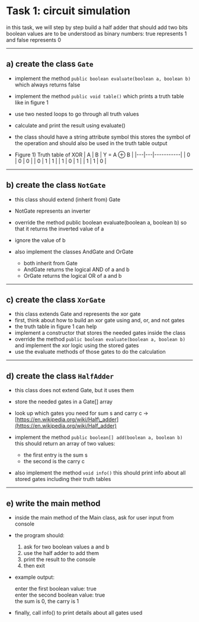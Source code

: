 # Task 1: circuit simulation

in this task, we will step by step build a half adder that should add two bits
boolean values are to be understood as binary numbers:
true represents 1 and false represents 0

---

## a) create the class `Gate`

* implement the method
  `public boolean evaluate(boolean a, boolean b)`
  which always returns false
* implement the method
  `public void table()`
  which prints a truth table like in figure 1
* use two nested loops to go through all truth values
* calculate and print the result using evaluate()
* the class should have a string attribute symbol
  this stores the symbol of the operation
  and should also be used in the truth table output
  
* Figure 1) Truth table of XOR
  | A | B | Y = A ⊕ B |
  |---|---|-----------|
  | 0 | 0 |     0     |
  | 0 | 1 |     1     |
  | 1 | 0 |     1     |
  | 1 | 1 |     0     |

---

## b) create the class `NotGate`

* this class should extend (inherit from) Gate
* NotGate represents an inverter
* override the method
  public boolean evaluate(boolean a, boolean b)
  so that it returns the inverted value of a
* ignore the value of b
* also implement the classes AndGate and OrGate

  * both inherit from Gate
  * AndGate returns the logical AND of a and b
  * OrGate returns the logical OR of a and b

---

## c) create the class `XorGate`

* this class extends Gate and represents the xor gate
* first, think about how to build an xor gate using and, or, and not gates
* the truth table in figure 1 can help
* implement a constructor that stores the needed gates inside the class
* override the method
  `public boolean evaluate(boolean a, boolean b)`
  and implement the xor logic using the stored gates
* use the evaluate methods of those gates to do the calculation

---

## d) create the class `HalfAdder`

* this class does not extend Gate, but it uses them
* store the needed gates in a Gate[] array
* look up which gates you need for sum s and carry c
  → [https://en.wikipedia.org/wiki/Half\_adder](https://en.wikipedia.org/wiki/Half_adder)
* implement the method
  `public boolean[] add(boolean a, boolean b)`
  this should return an array of two values:

  * the first entry is the sum s
  * the second is the carry c
* also implement the method
  `void info()`
  this should print info about all stored gates including their truth tables

---

## e) write the main method

* inside the main method of the Main class, ask for user input from console

* the program should:

  1. ask for two boolean values a and b
  2. use the half adder to add them
  3. print the result to the console
  4. then exit

* example output:

  
  enter the first boolean value: true  
  enter the second boolean value: true  
  the sum is 0, the carry is 1  
  

* finally, call info() to print details about all gates used
